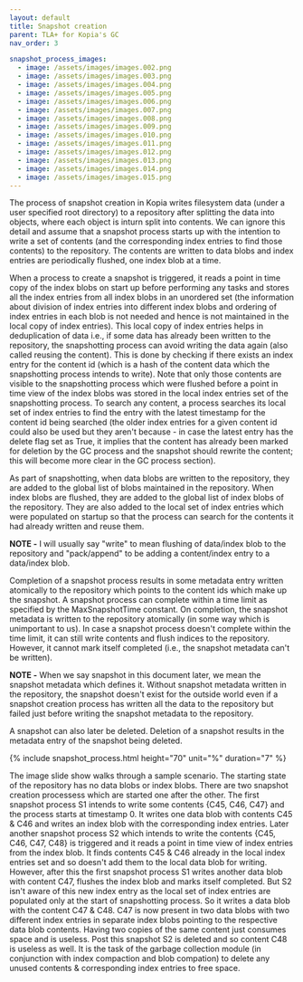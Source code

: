 ```yaml
---
layout: default
title: Snapshot creation
parent: TLA+ for Kopia's GC
nav_order: 3

snapshot_process_images:
  - image: /assets/images/images.002.png
  - image: /assets/images/images.003.png
  - image: /assets/images/images.004.png
  - image: /assets/images/images.005.png
  - image: /assets/images/images.006.png
  - image: /assets/images/images.007.png
  - image: /assets/images/images.008.png
  - image: /assets/images/images.009.png
  - image: /assets/images/images.010.png
  - image: /assets/images/images.011.png
  - image: /assets/images/images.012.png
  - image: /assets/images/images.013.png
  - image: /assets/images/images.014.png
  - image: /assets/images/images.015.png
---
```


The process of snapshot creation in Kopia writes filesystem data (under a user specified root directory) to a repository after splitting the data into objects, where each object is inturn  split into contents. We can ignore this detail and assume that a snapshot process starts up with the intention to write a set of contents (and the corresponding index entries to find those contents) to the repository. The contents are written to data blobs and index entries are periodically flushed, one index blob at a time.

When a process to create a snapshot is triggered, it reads a point in time copy of the index blobs on start up before performing any tasks and stores all the index entries from all index blobs in an unordered set (the information about division of index entries into different index blobs and ordering of index entries in each blob is not needed and hence is not maintained in the local copy of index entries). This local copy of index entries helps in deduplication of data i.e., if some data has already been written to the repository, the snapshotting process can avoid writing the data again (also called reusing the content). This is done by checking if there exists an index entry for the content id (which is a hash of the content data which the snapshotting process intends to write). Note that only those contents are visible to the snapshotting process which were flushed before a point in time view of the index blobs was stored in the local index entries set of the snapshotting process. To search any content, a process searches its local set of index entries to find the entry with the latest timestamp for the content id being searched (the older index entries for a given content id could also be used but they aren't because - in case the latest entry has the delete flag set as True, it implies that the content has already been marked for deletion by the GC process and the snapshot should rewrite the content; this will become more clear in the GC process section).

As part of snapshotting, when data blobs are written to the repository, they are added to the global list of blobs maintained in the repository. When index blobs are flushed, they are added to the global list of index blobs of the repository. They are also added to the local set of index entries which were populated on startup so that the process can search for the contents it had already written and reuse them.

**NOTE -** I will usually say "write" to mean flushing of data/index blob to the repository and "pack/append" to be adding a content/index entry to a data/index blob.

Completion of a snapshot process results in some metadata entry written atomically to the repository which points to the content ids which make up the snapshot. A snapshot process can complete within a time limit as specified by the MaxSnapshotTime constant. On completion, the snapshot metadata is written to the repository atomically (in some way which is unimportant to us). In case a snapshot process doesn't complete within the time limit, it can still write contents and flush indices to the repository. However, it cannot mark itself completed (i.e., the snapshot metadata can't be written).

**NOTE -** When we say snapshot in this document later, we mean the snapshot metadata which defines it. Without snapshot metadata written in the repository, the snapshot doesn't exist for the outside world even if a snapshot creation process has written all the data to the repository but failed just before writing the snapshot metadata to the repository.

A snapshot can also later be deleted. Deletion of a snapshot results in the metadata entry of the snapshot being deleted.

{% include snapshot_process.html height="70" unit="%" duration="7" %}

The image slide show walks through a sample scenario. The starting state of the repository has no data blobs or index blobs. There are two snapshot creation processess which are started one after the other. The first snapshot process S1 intends to write some contents {C45, C46, C47} and the process starts at timestamp 0. It writes one data blob with contents C45 & C46 and writes an index blob with the corresponding index entries. Later another snapshot process S2 which intends to write the contents {C45, C46, C47, C48} is triggered and it reads a point in time view of index entries from the index blob. It finds contents C45 & C46 already in the local index entries set and so doesn't add them to the local data blob for writing. However, after this the first snapshot process S1 writes another data blob with content C47, flushes the index blob and marks itself completed. But S2 isn't aware of this new index entry as the local set of index entries are populated only at the start of snapshotting process. So it writes a data blob with the content C47 & C48. C47 is now present in two data blobs with two different index entries in separate index blobs pointing to the respective data blob contents. Having two copies of the same content just consumes space and is useless. Post this snapshot S2 is deleted and so content C48 is useless as well. It is the task of the garbage collection module (in conjunction with index compaction and blob compation) to delete any unused contents & corresponding index entries to free space.

